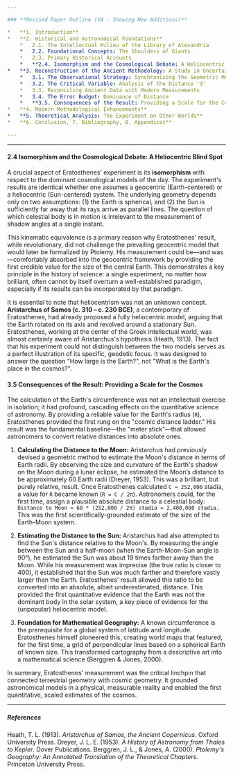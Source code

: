 ```yaml
---

### **Revised Paper Outline (V4 - Showing New Additions)**

*   **1. Introduction**
*   **2. Historical and Astronomical Foundations**
    *   2.1. The Intellectual Milieu of the Library of Alexandria
    *   2.2. Foundational Concepts: The Shoulders of Giants
    *   2.3. Primary Historical Accounts
    *   **2.4. Isomorphism and the Cosmological Debate: A Heliocentric Blind Spot** *(New)*
*   **3. Reconstruction of the Ancient Methodology: A Study in Uncertainty**
    *   3.1. The Observational Strategy: Synchronizing the Geometric Moment
    *   3.2. The Critical Variable: Analysis of the Distance 'd'
    *   3.3. Reconciling Ancient Data with Modern Measurements
    *   3.4. The Error Budget: Dominance of Distance
    *   **3.5. Consequences of the Result: Providing a Scale for the Cosmos** *(New)*
*   **4. Modern Methodological Enhancements**
*   **5. Theoretical Analysis: The Experiment on Other Worlds**
*   **6. Conclusion, 7. Bibliography, 8. Appendices**

---
```



***

#### **2.4 Isomorphism and the Cosmological Debate: A Heliocentric Blind Spot**

A crucial aspect of Eratosthenes’ experiment is its **isomorphism** with respect to the dominant cosmological models of the day. The experiment's results are identical whether one assumes a geocentric (Earth-centered) or a heliocentric (Sun-centered) system. The underlying geometry depends only on two assumptions: (1) the Earth is spherical, and (2) the Sun is sufficiently far away that its rays arrive as parallel lines. The question of which celestial body is in motion is irrelevant to the measurement of shadow angles at a single instant.

This kinematic equivalence is a primary reason why Eratosthenes' result, while revolutionary, did not challenge the prevailing geocentric model that would later be formalized by Ptolemy. His measurement could be—and was—comfortably absorbed into the geocentric framework by providing the first credible value for the size of the central Earth. This demonstrates a key principle in the history of science: a single experiment, no matter how brilliant, often cannot by itself overturn a well-established paradigm, especially if its results can be incorporated by that paradigm.

It is essential to note that heliocentrism was not an unknown concept. **Aristarchus of Samos (c. 310 – c. 230 BCE)**, a contemporary of Eratosthenes, had already proposed a fully heliocentric model, arguing that the Earth rotated on its axis and revolved around a stationary Sun. Eratosthenes, working at the center of the Greek intellectual world, was almost certainly aware of Aristarchus's hypothesis (Heath, 1913). The fact that his experiment could not distinguish between the two models serves as a perfect illustration of its specific, geodetic focus. It was designed to answer the question "How large is the Earth?", not "What is the Earth's place in the cosmos?".

#### **3.5 Consequences of the Result: Providing a Scale for the Cosmos**

The calculation of the Earth's circumference was not an intellectual exercise in isolation; it had profound, cascading effects on the quantitative science of astronomy. By providing a reliable value for the Earth's radius (`R`), Eratosthenes provided the first rung on the "cosmic distance ladder." His result was the fundamental baseline—the "meter stick"—that allowed astronomers to convert relative distances into absolute ones.

1.  **Calculating the Distance to the Moon:** Aristarchus had previously devised a geometric method to estimate the Moon's distance in terms of Earth radii. By observing the size and curvature of the Earth's shadow on the Moon during a lunar eclipse, he estimated the Moon’s distance to be approximately 60 Earth radii (Dreyer, 1953). This was a brilliant, but purely relative, result. Once Eratosthenes calculated `C ≈ 252,000` stadia, a value for `R` became known (`R = C / 2π`). Astronomers could, for the first time, assign a plausible absolute distance to a celestial body:
    `Distance to Moon ≈ 60 * (252,000 / 2π) stadia ≈ 2,400,000 stadia.`
    This was the first scientifically-grounded estimate of the size of the Earth-Moon system.

2.  **Estimating the Distance to the Sun:** Aristarchus had also attempted to find the Sun's distance relative to the Moon's. By measuring the angle between the Sun and a half-moon (when the Earth-Moon-Sun angle is 90°), he estimated the Sun was about 19 times farther away than the Moon. While his measurement was imprecise (the true ratio is closer to 400), it established that the Sun was much farther and therefore vastly larger than the Earth. Eratosthenes' result allowed this ratio to be converted into an absolute, albeit underestimated, distance. This provided the first quantitative evidence that the Earth was not the dominant body in the solar system, a key piece of evidence for the (unpopular) heliocentric model.

3.  **Foundation for Mathematical Geography:** A known circumference is the prerequisite for a global system of latitude and longitude. Eratosthenes himself pioneered this, creating world maps that featured, for the first time, a grid of perpendicular lines based on a spherical Earth of known size. This transformed cartography from a descriptive art into a mathematical science (Berggren & Jones, 2000).

In summary, Eratosthenes' measurement was the critical linchpin that connected terrestrial geometry with cosmic geometry. It grounded astronomical models in a physical, measurable reality and enabled the first quantitative, scaled estimates of the cosmos.

---

##### **References**
Heath, T. L. (1913). *Aristarchus of Samos, the Ancient Copernicus*. Oxford University Press.
Dreyer, J. L. E. (1953). *A History of Astronomy from Thales to Kepler*. Dover Publications.
Berggren, J. L., & Jones, A. (2000). *Ptolemy's Geography: An Annotated Translation of the Theoretical Chapters*. Princeton University Press.